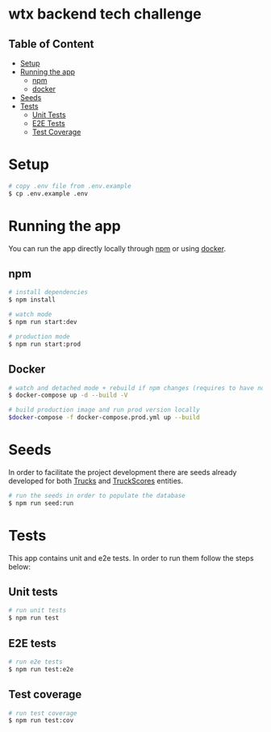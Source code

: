 # wtx backend tech challenge

## Table of Content
- [Setup](#setup)
- [Running the app](#running-the-app)
  - [npm](#npm)
  - [docker](#docker)
- [Seeds](#seeds)
- [Tests](#tests)
  - [Unit Tests](#unit-tests)
  - [E2E Tests](#e2e-tests)
  - [Test Coverage](#test-coverage)
# Setup
```bash
# copy .env file from .env.example
$ cp .env.example .env
```

# Running the app
You can run the app directly locally through [npm](#npm) or using [docker](#docker).

## npm
```bash
# install dependencies
$ npm install
```

```bash
# watch mode
$ npm run start:dev
```

```bash
# production mode
$ npm run start:prod
```

## Docker
```bash
# watch and detached mode + rebuild if npm changes (requires to have node_modules installed locally)
$ docker-compose up -d --build -V

# build production image and run prod version locally
$docker-compose -f docker-compose.prod.yml up --build
```

# Seeds

In order to facilitate the project development there are seeds already developed for both [Trucks](src/__old/truck/truck.entity.ts) and [TruckScores](src/__old/truck-score/truck-score.entity.ts) entities.

```bash
# run the seeds in order to populate the database
$ npm run seed:run
```
# Tests
This app contains unit and e2e tests. In order to run them follow the steps below:

## Unit tests
```bash
# run unit tests
$ npm run test
```

## E2E tests

```bash
# run e2e tests
$ npm run test:e2e
```


## Test coverage
```bash
# run test coverage
$ npm run test:cov
```


